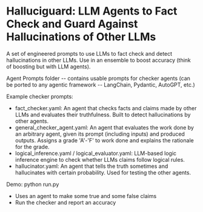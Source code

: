 # Halluciguard: LLM Agents to Fact Check and Guard Against Hallucinations of Other LLMs

A set of engineered prompts to use LLMs to fact check and detect hallucinations in other LLMs. Use in an ensemble to boost accuracy (think of boosting but with LLM agents).

Agent Prompts folder -- contains usable prompts for checker agents (can be ported to any agentic framework -- LangChain, Pydantic, AutoGPT, etc.)

Example checker prompts:
 * fact_checker.yaml: An agent that checks facts and claims made by other LLMs and evaluates their truthfulness. Built to detect hallucinations by other agents.
 * general_checker_agent.yaml: An agent that evaluates the work done by an arbitrary agent, given its prompt (including inputs) and produced outputs. Assigns a grade 'A'-'F' to work done and explains the rationale for the grade.
 * logical_inference.yaml / logical_evaluator.yaml: LLM-based logic inference engine to check whether LLMs claims follow logical rules.
 * hallucinator.yaml: An agent that tells the truth sometimes and hallucinates with certain probability. Used for testing the other agents.
 
Demo: python run.py 
  * Uses an agent to make some true and some false claims
  * Run the checker and report an accuracy
